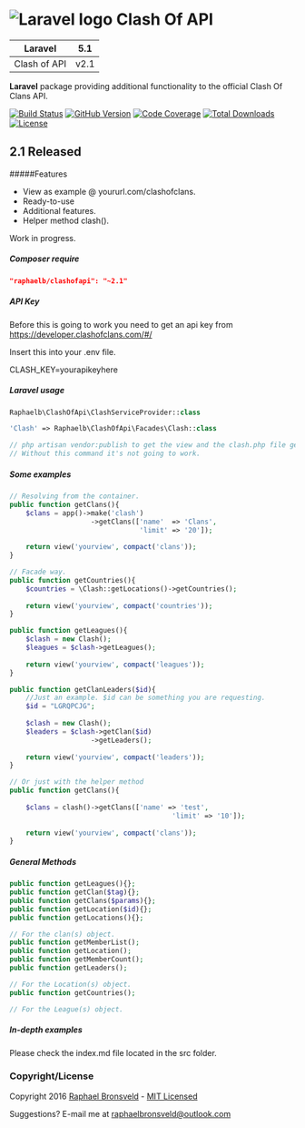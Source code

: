 ![Laravel logo](http://laravel.com/assets/img/laravel-logo.png)  Clash Of API
========================

| **Laravel** | 5.1 |
|:-----------:|:----:|
| Clash of API | v2.1 |
  
**Laravel** package providing additional functionality to the official Clash Of Clans API.

[![Build Status](https://img.shields.io/badge/build-passing-brightgreen.svg)](https://packagist.org/packages/raphaelb/clashofapi)
[![GitHub Version](https://img.shields.io/github/release/raphaelbronsveld/clash-of-api.svg?branch=master&style=flat-square)](https://packagist.org/packages/raphaelb/clashofapi)
[![Code Coverage](https://img.shields.io/badge/coverage-100%-green.svg?style=flat-square)](https://packagist.org/packages/raphaelb/clashofapi)
[![Total Downloads](https://img.shields.io/packagist/dt/raphaelb/clashofapi.svg?style=flat-square)](https://packagist.org/packages/raphaelb/clashofapi)
[![License](http://img.shields.io/badge/license-MIT-ff69b4.svg?style=flat-square)](http://RaphaelBronsveld.mit-license.org)

## 2.1 Released
#####Features
- View as example @ yoururl.com/clashofclans.
- Ready-to-use
- Additional features.
- Helper method clash().

Work in progress.

##### Composer require
```JSON
"raphaelb/clashofapi": "~2.1"
```

##### API Key

Before this is going to work you need to get an api key from https://developer.clashofclans.com/#/

Insert this into your .env file.

CLASH_KEY=yourapikeyhere


##### Laravel usage
```php
Raphaelb\ClashOfApi\ClashServiceProvider::class

'Clash' => Raphaelb\ClashOfApi\Facades\Clash::class

// php artisan vendor:publish to get the view and the clash.php file generated.
// Without this command it's not going to work.
```

##### Some examples
```php
// Resolving from the container.
public function getClans(){
    $clans = app()->make('clash')
                    ->getClans(['name'  => 'Clans',
                                'limit' => '20']);
                                
    return view('yourview', compact('clans'));
}

// Facade way. 
public function getCountries(){
    $countries = \Clash::getLocations()->getCountries();
    
    return view('yourview', compact('countries'));
}

public function getLeagues(){
    $clash = new Clash();
    $leagues = $clash->getLeagues();
    
    return view('yourview', compact('leagues'));
}

public function getClanLeaders($id){
    //Just an example. $id can be something you are requesting.
    $id = "LGRQPCJG";
    
    $clash = new Clash();
    $leaders = $clash->getClan($id)
                    ->getLeaders();
    
    return view('yourview', compact('leaders'));
}

// Or just with the helper method
public function getClans(){
    
    $clans = clash()->getClans(['name' => 'test',
                                        'limit' => '10']);
    
    return view('yourview', compact('clans'));
}

```

##### General Methods
```php
public function getLeagues(){};
public function getClan($tag){};
public function getClans($params){};
public function getLocation($id){};
public function getLocations(){};

// For the clan(s) object.
public function getMemberList();
public function getLocation();
public function getMemberCount();
public function getLeaders();

// For the Location(s) object.
public function getCountries();

// For the League(s) object.
``` 

##### In-depth examples
Please check the index.md file located in the src folder.

### Copyright/License
Copyright 2016 [Raphael Bronsveld](https://github.com/RaphaelBronsveld) - [MIT Licensed](http://RaphaelBronsveld.mit-license.org) 

Suggestions? E-mail me at <raphaelbronsveld@outlook.com>